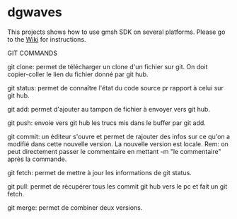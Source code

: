 # dgwaves

This projects shows how to use gmsh SDK on several platforms.
Please go to the [Wiki](https://github.com/rboman/dgwaves/wiki) for instructions.

GIT COMMANDS

git clone: permet de télécharger un clone d'un fichier sur git. On doit copier-coller le lien du fichier donné par git hub.

git status: permet de connaître l'état du code source pr rapport à celui sur git hub.

git add: permet d'ajouter au tampon de fichier à envoyer vers git hub.

git push: envoie vers git hub les trucs mis dans le buffer par git add.

git commit: un éditeur s'ouvre et permet de rajouter des infos sur ce qu'on a modifié dans cette nouvelle version. La nouvelle version est locale. Rem: on peut directement passer le commentaire en mettant -m "le commentaire" après la commande.

git fetch: permet de mettre à jour les informations de git status.

git pull: permet de récupérer tous les commit git hub vers le pc et fait un git fetch.

git merge: permet de combiner deux versions.
